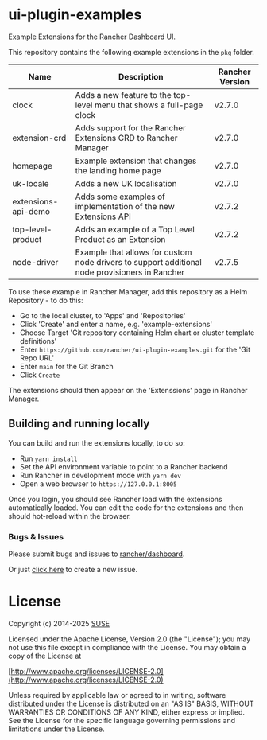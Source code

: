 # ui-plugin-examples
Example Extensions for the Rancher Dashboard UI.

This repository contains the following example extensions in the `pkg` folder.

|Name|Description|Rancher Version|
|----|-----------|---------------|
|clock|Adds a new feature to the top-level menu that shows a full-page clock|v2.7.0|
|extension-crd|Adds support for the Rancher Extensions CRD to Rancher Manager|v2.7.0|
|homepage|Example extension that changes the landing home page|v2.7.0|
|uk-locale|Adds a new UK localisation|v2.7.0|
|extensions-api-demo|Adds some examples of implementation of the new Extensions API|v2.7.2|
|top-level-product|Adds an example of a Top Level Product as an Extension|v2.7.2|
|node-driver|Example that allows for custom node drivers to support additional node provisioners in Rancher|v2.7.5|

To use these example in Rancher Manager, add this repository as a Helm Repository - to do this:

- Go to the local cluster, to 'Apps' and 'Repositories'
- Click 'Create' and enter a name, e.g. 'example-extensions'
- Choose Target 'Git repository containing Helm chart or cluster template definitions'
- Enter `https://github.com/rancher/ui-plugin-examples.git` for the 'Git Repo URL'
- Enter `main` for the Git Branch
- Click `Create`

The extensions should then appear on the 'Extenssions' page in Rancher Manager.

## Building and running locally

You can build and run the extensions locally, to do so:

- Run `yarn install`
- Set the API environment variable to point to a Rancher backend
- Run Rancher in development mode with `yarn dev`
- Open a web browser to `https://127.0.0.1:8005`

Once you login, you should see Rancher load with the extensions automatically loaded. You can edit the code for the extensions
and then should hot-reload within the browser.

### Bugs & Issues
Please submit bugs and issues to [rancher/dashboard](//github.com/rancher/dashboard/issues).

Or just [click here](//github.com/rancher/dashboard/issues/new) to create a new issue.

License
=======
Copyright (c) 2014-2025 [SUSE](https://www.suse.com)

Licensed under the Apache License, Version 2.0 (the "License");
you may not use this file except in compliance with the License.
You may obtain a copy of the License at

[http://www.apache.org/licenses/LICENSE-2.0](http://www.apache.org/licenses/LICENSE-2.0)

Unless required by applicable law or agreed to in writing, software
distributed under the License is distributed on an "AS IS" BASIS,
WITHOUT WARRANTIES OR CONDITIONS OF ANY KIND, either express or implied.
See the License for the specific language governing permissions and
limitations under the License.

